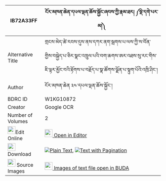 |IB72A33FF|ངོར་མཁན་ཆེན་དཔལ་ལྡན་ཆོས་སྐྱོང་ཞབས་ཀྱི་རྣམ་ཐར། ༼སྡེ་དགེ་པར་མ།༽ 
| --- | --- 
|Alternative Title |གྲངས་མེད་ཚེ་རབས་དུས་ནས་དཀར་ནག་སྦགས་པ་ལས་ཀྱི་ས་བོན་གྱིས་བསྐྱེད་པ་ཅིར་སྣང་འཁྲུལ་པའི་བག་ཆགས་ཨར་འཐས་སུ་རང་གིས་ཇི་ལྟར་མྱོང་བའི་རྟོགས་པ་བརྗོད་པ་སྣ་ཚོགས་ལྗོན་པ་སྟུག་པོའི་འཁྲི་ཤིང་།
|Author| ངོར་མཁན་ཆེན ༣༤་དཔལ་ལྡན་ཆོས་སྐྱོང་།
|BDRC ID | W1KG10872
|Creator | Google OCR
|Number of Volumes| 2
|<img width="25" src="https://img.icons8.com/color/25/000000/edit-property.png">Edit Online| [<img width="25" src="https://avatars.githubusercontent.com/u/45091458?s=200&v=4"> Open in Editor](http://editor.openpecha.org/IB72A33FF)
|<img width="25" src="https://img.icons8.com/fluent/48/000000/download-2.png"/>  Download | [![](https://img.icons8.com/color/20/000000/txt.png)Plain Text](https://github.com/Openpecha/IB72A33FF/releases/download/v2/ngo_ra_khenchen_palden_chokyon_plain_IB72A33FF.zip), [![](https://img.icons8.com/color/20/000000/txt.png)Text with Pagination](https://github.com/Openpecha/IB72A33FF/releases/download/v2/ngo_ra_khenchen_palden_chokyon_pages_IB72A33FF.zip)
|<img width="25" src="https://img.icons8.com/plasticine/100/000000/pictures-folder.png"/>  Source Images | [<img width="25" src="https://library.bdrc.io/icons/BUDA-small.svg"> Images of text file open in BUDA](https://library.bdrc.io/show/bdr:W1KG10872)